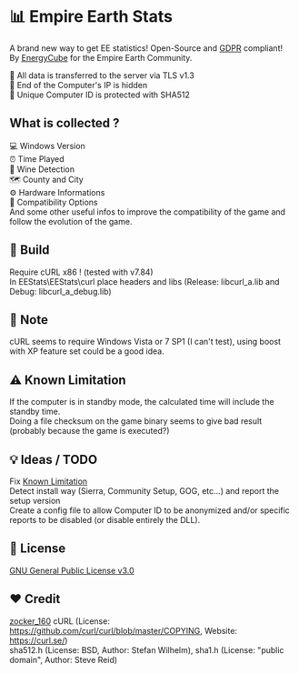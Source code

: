 # 📊 Empire Earth Stats
A brand new way to get EE statistics! Open-Source and [GDPR](https://ec.europa.eu/info/law/law-topic/data-protection/data-protection-eu_en) compliant! \
By [EnergyCube](https://github.com/EnergyCube) for the Empire Earth Community.

🔐 All data is transferred to the server via TLS v1.3\
📡 End of the Computer's IP is hidden\
🔑 Unique Computer ID is protected with SHA512

## What is collected ?
💻 Windows Version\
⏰ Time Played\
🍷 Wine Detection\
🗺 County and City\
⚙ Hardware Informations\
🔧 Compatibility Options\
And some other useful infos to improve the compatibility of the game and follow the evolution of the game.

## 🔨 Build
Require cURL x86 ! (tested with v7.84) \
In EEStats\EEStats\curl place headers and libs (Release: libcurl_a.lib and Debug: libcurl_a_debug.lib)

## 🧾 Note
cURL seems to require Windows Vista or 7 SP1 (I can't test), using boost with XP feature set could be a good idea.

## ⚠️ Known Limitation
If the computer is in standby mode, the calculated time will include the standby time. \
Doing a file checksum on the game binary seems to give bad result (probably because the game is executed?)

## 💡 Ideas / TODO
Fix [Known Limitation](https://github.com/EE-modders/Empire-Earth-Stats#-known-limitation) \
Detect install way (Sierra, Community Setup, GOG, etc...) and report the setup version \
Create a config file to allow Computer ID to be anonymized and/or specific reports to be disabled (or disable entirely the DLL). 

## 📖 License
[GNU General Public License v3.0](https://github.com/EE-modders/Empire-Earth-Launcher/blob/main/LICENSE)

## ❤️ Credit
[zocker_160](https://github.com/zocker-160)
cURL (License: https://github.com/curl/curl/blob/master/COPYING, Website: https://curl.se/) \
sha512.h (License: BSD, Author: Stefan Wilhelm), sha1.h (License: "public domain", Author: Steve Reid)
